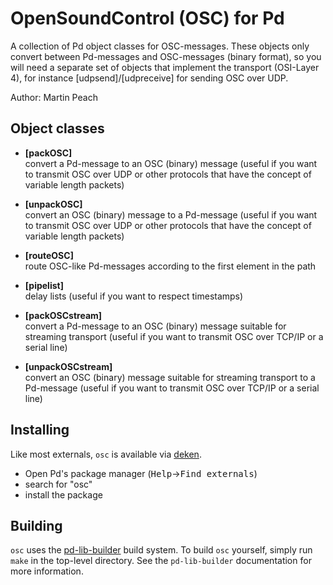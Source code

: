 OpenSoundControl (OSC) for Pd
=============================

A collection of Pd object classes for OSC-messages.
These objects only convert between Pd-messages and OSC-messages (binary format),
so you will need a separate set of objects that implement the transport
(OSI-Layer 4), for instance [udpsend]/[udpreceive] for sending OSC over UDP.

Author: Martin Peach

## Object classes

- **[packOSC]**  
  convert a Pd-message to an OSC (binary) message
  (useful if you want to transmit OSC over UDP or other protocols that
  have the concept of variable length packets)

- **[unpackOSC]**  
  convert an OSC (binary) message to a Pd-message
  (useful if you want to transmit OSC over UDP or other protocols that
  have the concept of variable length packets)

- **[routeOSC]**  
  route OSC-like Pd-messages according to the first element in the path

- **[pipelist]**  
  delay lists (useful if you want to respect timestamps)

- **[packOSCstream]**  
  convert a Pd-message to an OSC (binary) message suitable for streaming transport
  (useful if you want to transmit OSC over TCP/IP or a serial line)

- **[unpackOSCstream]**  
  convert an OSC (binary) message suitable for streaming transport to a Pd-message
  (useful if you want to transmit OSC over TCP/IP or a serial line)


## Installing

Like most externals, `osc` is available via [deken](https://deken.puredata.info/library/osc).
- Open Pd's package manager (<kbd>Help</kbd>→<kbd>Find externals</kbd>)
- search for "osc"
- install the package

## Building

`osc` uses the [pd-lib-builder](https://github.com/pure-data/pd-lib-builder) build system.
To build `osc` yourself, simply run `make` in the top-level directory.
See the `pd-lib-builder` documentation for more information.

